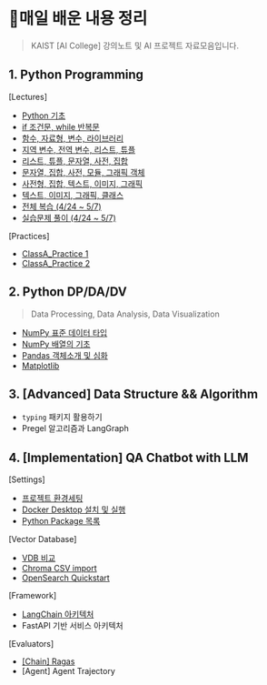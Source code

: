 # 💾매일 배운 내용 정리



> KAIST [AI College]  강의노트 및 AI 프로젝트 자료모음입니다.



## 1. Python Programming

[Lectures]

- [Python 기초](notes/0424_PythonBasic.md)
- [if 조건문, while 반복문](notes/0425_IfWhile.md)
- [함수, 자료형, 변수, 라이브러리](notes/0426_FuncLib.md)
- [지역 변수, 전역 변수, 리스트, 튜플](notes/0427_Variables.md)
- [리스트, 튜플, 문자열, 사전, 집합](notes/0428_ListTuple.md)
- [문자열, 집합, 사전, 모듈, 그래픽 객체](notes/0501_StrDict.md)
- [사전형, 집합, 텍스트, 이미지, 그래픽](notes/0502_ImgGraphic.md)
- [텍스트, 이미지, 그래픽, 클래스](notes/0503_Class.md)
- [전체 복습 (4/24 ~ 5/7)](notes/0509_Review.md)
- [실습문제 풀이 (4/24 ~ 5/7)](notes/0510_QAPractice.md)

[Practices]

- [ClassA_Practice 1](notes/0430_Practice1.md)
- [ClassA_Practice 2](notes/0507_Practice2.md)



## 2. Python DP/DA/DV 

> Data Processing, Data Analysis, Data Visualization

- [NumPy 표준 데이터 타입](notes/0511_NumPy.md)
- [NumPy 배열의 기초](notes/0512_NumPy2.md)
- [Pandas 객체소개 및 심화](notes/0515_Pandas.md)
- [Matplotlib](notes/0517_Matplotlib.md)



## 3. [Advanced] Data Structure && Algorithm

- `typing` 패키지 활용하기
- Pregel 알고리즘과 LangGraph



## 4. [Implementation] QA Chatbot with LLM

[Settings]

- [프로젝트 환경세팅](notes/0919_QASetting.md)
- [Docker Desktop 설치 및 실행](notes/1006_Docker.md)
- [Python Package 목록](notes/1228_QApackages.md)

[Vector Database]

- [VDB 비교](notes/1112_VectorDB.md)
- [Chroma CSV import](notes/0921_CSV.md)
- [OpenSearch Quickstart](notes/1010_OpenSearch.md)

[Framework]

- [LangChain 아키텍처](notes/1119_LangChain.md)
- FastAPI 기반 서비스 아키텍처

[Evaluators]

- [[Chain] Ragas](notes/1223_Ragas.md)
- [Agent] Agent Trajectory
